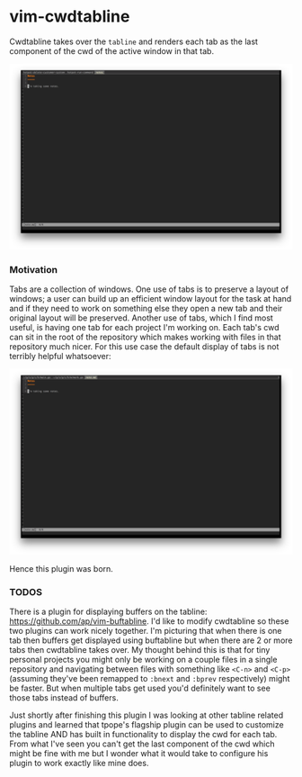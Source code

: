# vim-cwdtabline

Cwdtabline takes over the `tabline` and renders each tab as the last component of the cwd of the active window in that tab.

![cwdtabline](https://raw.githubusercontent.com/lag13/images/master/cwdtabline.png)

### Motivation

Tabs are a collection of windows. One use of tabs is to preserve a layout of
windows; a user can build up an efficient window layout for the task at hand
and if they need to work on something else they open a new tab and their
original layout will be preserved. Another use of tabs, which I find most
useful, is having one tab for each project I'm working on. Each tab's cwd can
sit in the root of the repository which makes working with files in that
repository much nicer. For this use case the default display of tabs is not
terribly helpful whatsoever:

![defaulttabline](https://raw.githubusercontent.com/lag13/images/master/defaulttabline.png)

Hence this plugin was born.

### TODOS

There is a plugin for displaying buffers on the tabline:
https://github.com/ap/vim-buftabline. I'd like to modify cwdtabline so these
two plugins can work nicely together. I'm picturing that when there is one tab
then buffers get displayed using buftabline but when there are 2 or more tabs
then cwdtabline takes over. My thought behind this is that for tiny personal
projects you might only be working on a couple files in a single repository
and navigating between files with something like `<C-n>` and `<C-p>` (assuming
they've been remapped to `:bnext` and `:bprev` respectively) might be faster.
But when multiple tabs get used you'd definitely want to see those tabs
instead of buffers.

Just shortly after finishing this plugin I was looking at other tabline
related plugins and learned that tpope's flagship plugin can be used to
customize the tabline AND has built in functionality to display the cwd for
each tab. From what I've seen you can't get the last component of the cwd
which might be fine with me but I wonder what it would take to configure his
plugin to work exactly like mine does.
